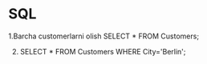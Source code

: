 # SQL

1.Barcha customerlarni olish
    SELECT * FROM Customers;

2.
    SELECT * FROM Customers WHERE City='Berlin';   

